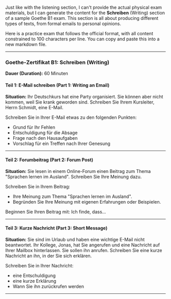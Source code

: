 Just like with the listening section, I can't provide the actual physical exam materials, but I can
generate the content for the **Schreiben** (Writing) section of a sample Goethe B1 exam. This section is
all about producing different types of texts, from formal emails to personal opinions.

Here is a practice exam that follows the official format, with all content constrained to 100 characters per
line. You can copy and paste this into a new markdown file.

---

### **Goethe-Zertifikat B1: Schreiben (Writing)**

**Dauer (Duration):** 60 Minuten

#### **Teil 1: E-Mail schreiben (Part 1: Writing an Email)**

**Situation:** Ihr Deutschkurs hat eine Party organisiert. Sie können aber nicht
kommen, weil Sie krank geworden sind. Schreiben Sie Ihrem Kursleiter, Herrn
Schmidt, eine E-Mail.

Schreiben Sie in Ihrer E-Mail etwas zu den folgenden Punkten:
* Grund für Ihr Fehlen
* Entschuldigung für die Absage
* Frage nach den Hausaufgaben
* Vorschlag für ein Treffen nach Ihrer Genesung

---

#### **Teil 2: Forumbeitrag (Part 2: Forum Post)**

**Situation:** Sie lesen in einem Online-Forum einen Beitrag zum Thema "Sprachen lernen
im Ausland". Schreiben Sie Ihre Meinung dazu.

Schreiben Sie in Ihrem Beitrag:
* Ihre Meinung zum Thema "Sprachen lernen im Ausland".
* Begründen Sie Ihre Meinung mit eigenen Erfahrungen oder Beispielen.

Beginnen Sie Ihren Beitrag mit:
Ich finde, dass...

---

#### **Teil 3: Kurze Nachricht (Part 3: Short Message)**

**Situation:** Sie sind im Urlaub und haben eine wichtige E-Mail nicht beantwortet. Ihr
Kollege, Jonas, hat Sie angerufen und eine Nachricht auf Ihrer Mailbox hinterlassen.
Sie sollen ihn anrufen. Schreiben Sie eine kurze Nachricht an ihn, in der Sie sich
erklären.

Schreiben Sie in Ihrer Nachricht:
* eine Entschuldigung
* eine kurze Erklärung
* Wann Sie ihn zurückrufen werden

---